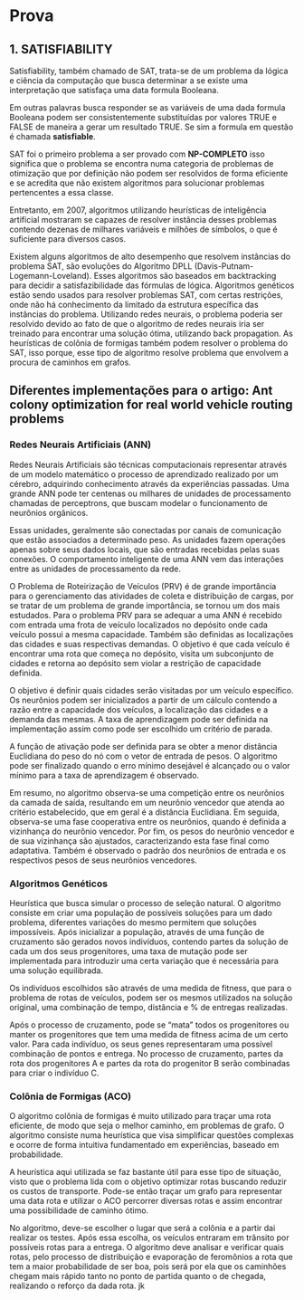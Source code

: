 # Prova

## 1. SATISFIABILITY

Satisfiability, também chamado de SAT, trata-se de um problema da lógica e ciência da computação que busca determinar a se existe uma interpretação que satisfaça uma data formula Booleana.

Em outras palavras busca responder se as variáveis de uma dada formula Booleana podem ser consistentemente substituídas por valores TRUE e FALSE de maneira a gerar um resultado TRUE. Se sim a formula em questão é chamada **satisfiable**.

SAT foi o primeiro problema a ser provado com **NP-COMPLETO** isso significa que o problema se encontra numa categoria de problemas de otimização que por definição não podem ser resolvidos de forma eficiente e se acredita que não existem algoritmos para solucionar problemas pertencentes a essa classe.

Entretanto, em 2007, algoritmos utilizando heurísticas de inteligência artificial mostraram se capazes de resolver instância desses problemas contendo dezenas de milhares variáveis e milhões de símbolos, o que é suficiente para diversos casos.

Existem alguns algoritmos de alto desempenho que resolvem instâncias do problema SAT, são evoluções do Algoritmo DPLL (Davis-Putnam-Logemann-Loveland). Esses algoritmos são baseados em backtracking para decidir a satisfazibilidade das fórmulas de lógica.  Algoritmos genéticos estão sendo usados para resolver problemas SAT, com certas restrições, onde não há conhecimento da limitado da estrutura específica das instâncias do problema. Utilizando redes neurais, o problema poderia ser resolvido devido ao fato de que o algoritmo de redes neurais iria ser treinado para encontrar uma solução ótima, utilizando back propagation. As heurísticas de colônia de formigas também podem resolver o problema do SAT, isso porque, esse tipo de algoritmo resolve problema que envolvem a procura de caminhos em grafos.

## Diferentes implementações para o artigo: Ant colony optimization for real world vehicle routing problems

### Redes Neurais Artificiais (ANN)

Redes Neurais Artificiais são técnicas computacionais representar através de um modelo matemático o processo de aprendizado realizado por um cérebro, adquirindo conhecimento através da experiências passadas. Uma grande ANN pode ter centenas ou milhares de unidades de processamento chamadas de perceptrons, que buscam modelar o funcionamento de neurônios orgânicos.

Essas unidades, geralmente são conectadas por canais de comunicação que estão associados a determinado peso. As unidades fazem operações apenas sobre seus dados locais, que são entradas recebidas pelas suas conexões. O comportamento inteligente de uma ANN vem das interações entre as unidades de processamento da rede.

O Problema de Roteirização de Veículos (PRV) é de grande importância para o gerenciamento das atividades de coleta e distribuição de cargas, por se tratar de um problema de grande importância, se tornou um dos mais estudados. Para o problema PRV para se adequar a uma ANN é recebido com entrada uma frota de veículo localizados no depósito onde cada veículo possui a mesma capacidade. Também são definidas as localizações das cidades e suas respectivas demandas. O objetivo é que cada veículo é encontrar uma rota que começa no depósito, visita um subconjunto de cidades e retorna ao depósito sem violar a restrição de capacidade definida.

O objetivo é definir quais cidades serão visitadas por um veículo específico. Os neurônios podem ser inicializados a partir de um cálculo contendo a razão entre a capacidade dos veículos, a localização das cidades e a demanda das mesmas. A taxa de aprendizagem pode ser definida na implementação assim como pode ser escolhido um critério de parada.

A função de ativação pode ser definida para se obter a menor distância Euclidiana do peso do nó com o vetor de entrada de pesos. O algoritmo pode ser finalizado quando o erro mínimo desejável é alcançado ou o valor mínimo para a taxa de aprendizagem é observado.

Em resumo, no algoritmo observa-se uma competição entre os neurônios da camada de saída, resultando em um neurônio vencedor que atenda ao critério estabelecido, que em geral é a distância Euclidiana. Em seguida, observa-se uma fase cooperativa entre os neurônios, quando é definida a vizinhança do neurônio vencedor. Por fim, os pesos do neurônio vencedor e de sua vizinhança são ajustados, caracterizando esta fase final como adaptativa. Também é observado o padrão dos neurônios de entrada e os respectivos pesos de seus neurônios vencedores.

### Algoritmos Genéticos

Heurística que busca simular o processo de seleção natural. O algoritmo consiste em criar uma população de possíveis soluções para um dado problema, diferentes variações do mesmo permitem que soluções impossíveis. Após inicializar a população, através de uma função de cruzamento são gerados novos indivíduos, contendo partes da solução de cada um dos seus progenitores, uma taxa de mutação pode ser implementada para introduzir uma certa variação que é necessária para uma solução equilibrada.

Os indivíduos escolhidos são através de uma medida de fitness, que para o problema de rotas de veículos, podem ser os mesmos utilizados na solução original, uma combinação de tempo, distância e % de entregas realizadas.

Após o processo de cruzamento, pode se “mata” todos os progenitores ou manter os progenitores que tem uma medida de fitness acima de um certo valor.
Para cada indivíduo, os seus genes representaram uma possível combinação de pontos e entrega. No processo de cruzamento, partes da rota dos progenitores A e partes da rota do progenitor B serão combinadas para criar o indivíduo C.

### Colônia de Formigas (ACO)

O algoritmo colônia de formigas é muito utilizado para traçar uma rota eficiente, de modo que seja o melhor caminho, em problemas de grafo. O algoritmo consiste numa heurística que visa simplificar questões complexas e ocorre de forma intuitiva fundamentado em experiências, baseado em probabilidade.

A heurística aqui utilizada se faz bastante útil para esse tipo de situação, visto que o problema lida com o objetivo optimizar rotas buscando reduzir os custos de transporte. Pode-se então traçar um grafo para representar uma data rota e utilizar o ACO percorrer diversas rotas e assim encontrar uma possibilidade de caminho ótimo.

No algoritmo, deve-se escolher o lugar que será a colônia e a partir dai realizar os testes. Após essa escolha, os veículos entraram em trânsito por possíveis rotas para a entrega. O algoritmo deve analisar e verificar quais rotas, pelo processo de distribuição e evaporação de feromônios a rota que tem a maior probabilidade  de ser boa, pois será por ela que os caminhões chegam mais rápido tanto no ponto de partida quanto o de chegada, realizando o reforço da dada rota.
jk